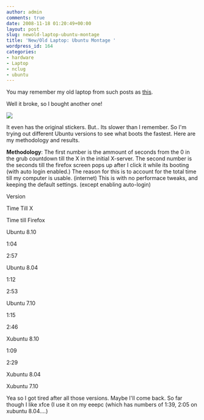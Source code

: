 ```yaml
---
author: admin
comments: true
date: 2008-11-18 01:20:49+00:00
layout: post
slug: newold-laptop-ubuntu-montage
title: 'New/Old Laptop: Ubuntu Montage '
wordpress_id: 164
categories:
- hardware
- Laptop
- nclug
- ubuntu
---
```


You may remember my old laptop from such posts as [this](https://xkyle.com/2007/01/20/compact-flash-replacement/).

Well it broke, so I bought another one!

[![](/uploads/mm20.gif)](/uploads/mm20.gif)

It even has the original stickers. But.. Its slower than I remember. So I'm trying out different Ubuntu versions to see what boots the fastest. Here are my methodology and results.

**Methodology**:
The first number is the ammount of seconds from the 0 in the grub countdown till the X in the initial X-server. The second number is the seconds till the firefox screen pops up after I click it while its booting (with auto login enabled.) The reason for this is to account for the total time till my computer is usable. (internet) This is with no performace tweaks, and keeping the default settings. (except enabling auto-login)










Version


Time Till X


Time till Firefox






Ubuntu 8.10


1:04


2:57






Ubuntu 8.04


1:12


2:53






Ubuntu 7.10


1:15


2:46






Xubuntu 8.10


1:09


2:29






Xubuntu 8.04










Xubuntu 7.10







Yea so I got tired after all those versions. Maybe I'll come back. So far though I like xfce (I use it on my eeepc (which has numbers of 1:39, 2:05 on xubuntu 8.04....)
